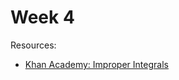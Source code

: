 # Week 4

Resources:
- [Khan Academy: Improper Integrals](https://www.khanacademy.org/math/calculus-all-old/integration-calc/improper-integrals-calc/v/introduction-to-improper-integrals)
